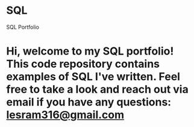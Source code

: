 # SQL
SQL Portfolio
# Hi, welcome to my SQL portfolio! This code repository contains examples of SQL I've written. Feel free to take a look and reach out via email if you have any questions: lesram316@gmail.com
